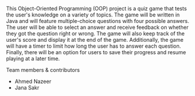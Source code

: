This Object-Oriented Programming (OOP) project is a quiz game that tests the user's knowledge on a variety of topics. The game will be written in Java and will feature multiple-choice questions with four possible answers. The user will be able to select an answer and receive feedback on whether they got the question right or wrong. The game will also keep track of the user's score and display it at the end of the game. Additionally, the game will have a timer to limit how long the user has to answer each question. Finally, there will be an option for users to save their progress and resume playing at a later time.

Team members & contributors

* Ahmed Nazeer
* Jana Sakr

